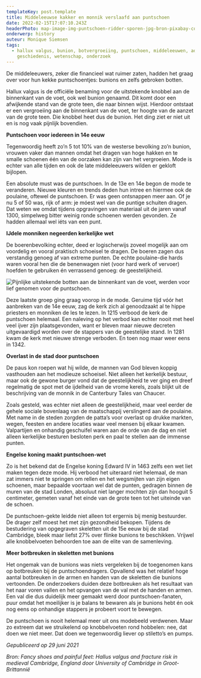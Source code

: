```yaml
---
templateKey: post.template
title: Middeleeuwse kakker en monnik verslaafd aan puntschoen
date: 2022-02-15T17:07:10.243Z
headerPhoto: map-image-img-puntschoen-ridder-sporen-jpg-bron-pixabay-com-onderschrift-puntschoenen-vormden-een-ware-plaag-in-de-middeleeuwen
onderwerp: history
auteur: Monique Siemsen
tags:
  - hallux valgus, bunion, botvergroeiing, puntschoen, middeleeuwen, adel,
    geschiedenis, wetenschap, onderzoek
---
```

De middeleeuwers, zeker die financieel wat ruimer zaten, hadden het graag over voor hun kekke puntschoentjes: bunions en zelfs gebroken botten.

Hallux valgus is de officiële benaming voor de uitstekende knobbel aan de binnenkant van de voet, ook wel bunion genaamd. Dit komt door een afwijkende stand van de grote teen, die naar binnen wijst. Hierdoor ontstaat er een vergroeiing aan de binnenkant van de voet, ter hoogte van de aanzet van de grote teen. Die knobbel heet dus de bunion. Het ding ziet er niet uit en is nog vaak pijnlijk bovendien.

**Puntschoen voor iedereen in 14e eeuw**

Tegenwoordig heeft zo’n 5 tot 10% van de westerse bevolking zo’n bunion, vrouwen vaker dan mannen omdat het dragen van hoge hakken en te smalle schoenen één van de oorzaken kan zijn van het vergroeien. Mode is echter van alle tijden en ook de late middeleeuwers wilden er gekloft bijlopen.

Een absolute must was de puntschoen. In de 13e en 14e begon de mode te veranderen. Nieuwe kleuren en trends deden hun intree en hiermee ook de poulaine, oftewel de puntschoen. Er was geen ontsnappen meer aan. Of je nu 5 of 50 was, rijk of arm: je móest wel van die puntige schuiten dragen. Dat weten we omdat tijdens opgravingen van materiaal uit de jaren vanaf 1300, simpelweg bitter weinig ronde schoenen werden gevonden. Ze hadden allemaal wel iéts van een punt.

**IJdele monniken negeerden kerkelijke wet**

De boerenbevolking echter, deed er logischerwijs zoveel mogelijk aan om voordelig en vooral praktisch schoeisel te dragen. De boeren zagen dus verstandig genoeg af van extreme punten. De echte poulaine-die hards waren vooral hen die de benenwagen niet (voor hard werk of vervoer) hoefden te gebruiken én verrassend genoeg: de geestelijkheid.

![Pijnlijke uitstekende botten aan de binnenkant van de voet, werden voor lief genomen voor de puntschoen.](/img/voeten-jicht-eeltknobbel.jpg)

Deze laatste groep ging graag voorop in de mode. Geruime tijd vóór het aanbreken van de 14e eeuw, zag de kerk zich al genoodzaakt al te hippe priesters en monniken de les te lezen. In 1215 verbood de kerk de puntschoen helemaal. Een naleving op het verbod kan echter nooit met heel veel ijver zijn plaatsgevonden, want er bleven maar nieuwe decreten uitgevaardigd worden over de stappers van de geestelijke stand. In 1281 kwam de kerk met nieuwe strenge verboden. En toen nog maar weer eens in 1342.

**Overlast in de stad door puntschoen** 

De paus kon roepen wat hij wilde, de mannen van God bleven koppig vasthouden aan het modieuze schoeisel. Niet alleen het kerkelijk bestuur, maar ook de gewone burger vond dat de geestelijkheid te ver ging en dreef regelmatig de spot met de ijdelheid van de vrome kerels, zoals blijkt uit de beschrijving van de monnik in de Canterbury Tales van Chaucer.

Zoals gesteld, was echter niet alleen de geestelijkheid, maar veel eerder de gehele sociale bovenlaag van de maatschappij verslingerd aan de poulaine. Met name in de steden zorgden de patta’s voor overlast op drukke markten, wegen, feesten en andere locaties waar veel mensen bij elkaar kwamen. Valpartijen en onhandig geschuifel waren aan de orde van de dag en niet alleen kerkelijke besturen besloten perk en paal te stellen aan de immense punten.

**Engelse koning maakt puntschoen-wet**

Zo is het bekend dat de Engelse koning Edward IV in 1463 zelfs een wet liet maken tegen deze mode. Hij verbood het uiteraard niet helemaal, de man zat immers niet te springen om rellen en het wegsmijten van zijn eigen schoenen, maar bepaalde voortaan wel dat de punten, gedragen binnen de muren van de stad Londen, absoluut niet langer mochten zijn dan hooguit 5 centimeter, gemeten vanaf het einde van de grote teen tot het uiteinde van de schoen.

De puntschoen-gekte leidde niet alleen tot ergernis bij menig bestuurder. De drager zelf moest het met zijn gezondheid bekopen. Tijdens de bestudering van opgegraven skeletten uit de 15e eeuw bij de stad Cambridge, bleek maar liefst 27% over flinke bunions te beschikken. Vrijwel alle knobbelvoeten behoorden toe aan de elite van de samenleving.

**Meer botbreuken in skeletten met bunions**

Het ongemak van de bunions was niets vergeleken bij de toegenomen kans op botbreuken bij de puntschoendragers. Opvallend was het relatief hoge aantal botbreuken in de armen en handen van de skeletten die bunions vertoonden. De onderzoekers duiden deze botbreuken als het resultaat van het naar voren vallen en het opvangen van de val met de handen en armen. Een val die dus duidelijk meer gemaakt werd door puntschoen-fanaten, puur omdat het moeilijker is je balans te bewaren als je bunions hebt én ook nog eens op onhandige stappers je probeert voort te bewegen.

De puntschoen is nooit helemaal meer uit ons modebeeld verdwenen. Maar zo extreem dat we struikelend op knobbelvoeten rond hobbelen: nee, dat doen we niet meer. Dat doen we tegenwoordig liever op stiletto’s en pumps.

*Gepubliceerd op 29 juni 2021*

*Bron: Fancy shoes and painful feet: Hallus valgus and fracture risk in medieval Cambridge, England door University of Cambridge in Groot-Brittannië*